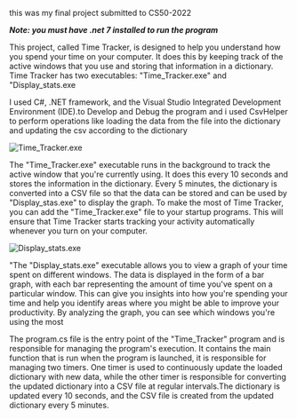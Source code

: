 this was my final project submitted to CS50-2022

***Note: you must have .net 7 installed to run the program***

This project, called Time Tracker, is designed to help you understand how you spend your time on your computer. It does this by keeping track of the active windows that you use and storing that information in a dictionary. Time Tracker has two executables: "Time_Tracker.exe" and "Display_stats.exe

I used C#, .NET framework, and the Visual Studio Integrated Development Environment (IDE).to Develop and Debug the program and i used CsvHelper to perform operations like loading the data from the file into the dictionary and updating the csv according to the dictionary

![Time_Tracker.exe](https://github.com/sanjayJ369/Time_keeper/assets/111266023/51efeb91-66f4-4054-9709-9ffba7bb9673)

The "Time_Tracker.exe" executable runs in the background to track the active window that you're currently using. It does this every 10 seconds and stores the information in the dictionary. Every 5 minutes, the dictionary is converted into a CSV file so that the data can be stored and can be used by "Display_stas.exe" to display the graph. To make the most of Time Tracker, you can add the "Time_Tracker.exe" file to your startup programs. This will ensure that Time Tracker starts tracking your activity automatically whenever you turn on your computer.

![Display_stats.exe](https://github.com/sanjayJ369/Time_keeper/assets/111266023/01df16ee-f756-4d19-b6c6-8fb6d03a3a48)

"The "Display_stats.exe" executable allows you to view a graph of your time spent on different windows. The data is displayed in the form of a bar graph, with each bar representing the amount of time you've spent on a particular window. This can give you insights into how you're spending your time and help you identify areas where you might be able to improve your productivity. By analyzing the graph, you can see which windows you're using the most

The program.cs file is the entry point of the "Time_Tracker" program and is responsible for managing the program's execution. It contains the main function that is run when the program is launched, it is responsible for managing two timers. One timer is used to continuously update the loaded dictionary with new data, while the other timer is responsible for converting the updated dictionary into a CSV file at regular intervals.The dictionary is updated every 10 seconds, and the CSV file is created from the updated dictionary every 5 minutes.
